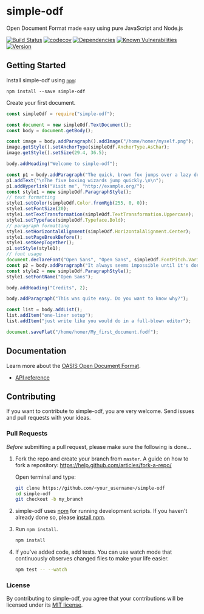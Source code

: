 # simple-odf 

Open Document Format made easy using pure JavaScript and Node.js

[![Build Status](https://travis-ci.com/connium/simple-odf.svg?branch=master)](https://travis-ci.com/connium/simple-odf)
[![codecov](https://codecov.io/gh/connium/simple-odf/branch/master/graph/badge.svg)](https://codecov.io/gh/connium/simple-odf)
[![Dependencies](https://david-dm.org/connium/simple-odf.svg)](https://david-dm.org/connium/simple-odf)
[![Known Vulnerabilities](https://snyk.io/test/github/connium/simple-odf/badge.svg)](https://snyk.io/test/github/connium/simple-odf)
[![Version](https://img.shields.io/npm/v/simple-odf.svg)](https://www.npmjs.com/package/simple-odf)

## Getting Started

Install simple-odf using [`npm`](https://www.npmjs.com/):

```
npm install --save simple-odf
```

Create your first document.

```javascript
const simpleOdf = require("simple-odf");

const document = new simpleOdf.TextDocument();
const body = document.getBody();

const image = body.addParagraph().addImage("/home/homer/myself.png");
image.getStyle().setAnchorType(simpleOdf.AnchorType.AsChar);
image.getStyle().setSize(29.4, 36.5);

body.addHeading("Welcome to simple-odf");

const p1 = body.addParagraph("The quick, brown fox jumps over a lazy dog.");
p1.addText("\nThe five boxing wizards jump quickly.\n\n");
p1.addHyperlink("Visit me", "http://example.org/");
const style1 = new simpleOdf.ParagraphStyle();
// text formatting
style1.setColor(simpleOdf.Color.fromRgb(255, 0, 0));
style1.setFontSize(20);
style1.setTextTransformation(simpleOdf.TextTransformation.Uppercase);
style1.setTypeface(simpleOdf.Typeface.Bold);
// paragraph formatting
style1.setHorizontalAlignment(simpleOdf.HorizontalAlignment.Center);
style1.setPageBreakBefore();
style1.setKeepTogether();
p1.setStyle(style1);
// font usage
document.declareFont("Open Sans", "Open Sans", simpleOdf.FontPitch.Variable);
const p2 = body.addParagraph("It always seems impossible until it's done.");
const style2 = new simpleOdf.ParagraphStyle();
style1.setFontName("Open Sans");

body.addHeading("Credits", 2);

body.addParagraph("This was quite easy. Do you want to know why?");

const list = body.addList();
list.addItem("one-liner setup");
list.addItem("just write like you would do in a full-blown editor");

document.saveFlat("/home/homer/My_first_document.fodf");
```

## Documentation

Learn more about the [OASIS Open Document Format](http://docs.oasis-open.org/office/v1.2/OpenDocument-v1.2.html).

- [API reference](./docs/API.md)

## Contributing

If you want to contribute to simple-odf, you are very welcome. Send issues and pull requests with your ideas.

### Pull Requests

*Before* submitting a pull request, please make sure the following is done...

1. Fork the repo and create your branch from `master`. A guide on how to fork a
   repository: https://help.github.com/articles/fork-a-repo/

   Open terminal and type:

   ```sh
   git clone https://github.com/<your_username>/simple-odf
   cd simple-odf
   git checkout -b my_branch
   ```

2. simple-odf uses [npm](https://www.npmjs.com) for
   running development scripts. If you haven't already done so, please
   [install npm](https://docs.npmjs.com/).

3. Run `npm install`.

   ```sh
   npm install
   ```

4. If you've added code, add tests. You can use watch mode that continuously observes changed files to make your life easier.

   ```sh
   npm test -- --watch
   ```

### License

By contributing to simple-odf, you agree that your contributions will be licensed under its [MIT license](./LICENSE).
